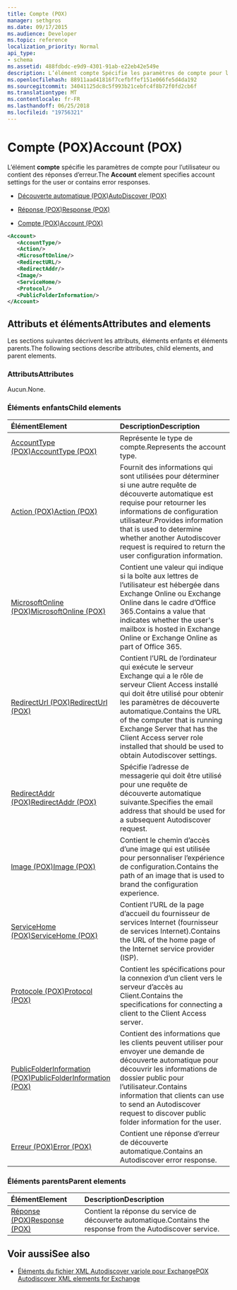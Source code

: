 ```yaml
---
title: Compte (POX)
manager: sethgros
ms.date: 09/17/2015
ms.audience: Developer
ms.topic: reference
localization_priority: Normal
api_type:
- schema
ms.assetid: 488fdbdc-e9d9-4301-91ab-e22eb42e549e
description: L’élément compte Spécifie les paramètres de compte pour l’utilisateur ou contient des réponses d’erreur.
ms.openlocfilehash: 88911aad41816f7cefbffef151e066fe5d4da192
ms.sourcegitcommit: 34041125dc8c5f993b21cebfc4f8b72f0fd2cb6f
ms.translationtype: MT
ms.contentlocale: fr-FR
ms.lasthandoff: 06/25/2018
ms.locfileid: "19756321"
---
```

# <a name="account-pox"></a><span data-ttu-id="76e9e-103">Compte (POX)</span><span class="sxs-lookup"><span data-stu-id="76e9e-103">Account (POX)</span></span>

<span data-ttu-id="76e9e-104">L’élément **compte** spécifie les paramètres de compte pour l’utilisateur ou contient des réponses d’erreur.</span><span class="sxs-lookup"><span data-stu-id="76e9e-104">The **Account** element specifies account settings for the user or contains error responses.</span></span> 
  
- [<span data-ttu-id="76e9e-105">Découverte automatique (POX)</span><span class="sxs-lookup"><span data-stu-id="76e9e-105">AutoDiscover (POX)</span></span>](autodiscover-pox.md)
  
- [<span data-ttu-id="76e9e-106">Réponse (POX)</span><span class="sxs-lookup"><span data-stu-id="76e9e-106">Response (POX)</span></span>](response-pox.md)
  
- [<span data-ttu-id="76e9e-107">Compte (POX)</span><span class="sxs-lookup"><span data-stu-id="76e9e-107">Account (POX)</span></span>](account-pox.md)
  
```XML
<Account>
   <AccountType/>
   <Action/>
   <MicrosoftOnline/>
   <RedirectURL/>
   <RedirectAddr/>
   <Image/>
   <ServiceHome/>
   <Protocol/>
   <PublicFolderInformation/>
</Account>
```

## <a name="attributes-and-elements"></a><span data-ttu-id="76e9e-108">Attributs et éléments</span><span class="sxs-lookup"><span data-stu-id="76e9e-108">Attributes and elements</span></span>

<span data-ttu-id="76e9e-109">Les sections suivantes décrivent les attributs, éléments enfants et éléments parents.</span><span class="sxs-lookup"><span data-stu-id="76e9e-109">The following sections describe attributes, child elements, and parent elements.</span></span>
  
### <a name="attributes"></a><span data-ttu-id="76e9e-110">Attributs</span><span class="sxs-lookup"><span data-stu-id="76e9e-110">Attributes</span></span>

<span data-ttu-id="76e9e-111">Aucun.</span><span class="sxs-lookup"><span data-stu-id="76e9e-111">None.</span></span>
  
### <a name="child-elements"></a><span data-ttu-id="76e9e-112">Éléments enfants</span><span class="sxs-lookup"><span data-stu-id="76e9e-112">Child elements</span></span>

|<span data-ttu-id="76e9e-113">**Élément**</span><span class="sxs-lookup"><span data-stu-id="76e9e-113">**Element**</span></span>|<span data-ttu-id="76e9e-114">**Description**</span><span class="sxs-lookup"><span data-stu-id="76e9e-114">**Description**</span></span>|
|:-----|:-----|
|[<span data-ttu-id="76e9e-115">AccountType (POX)</span><span class="sxs-lookup"><span data-stu-id="76e9e-115">AccountType (POX)</span></span>](accounttype-pox.md) <br/> |<span data-ttu-id="76e9e-116">Représente le type de compte.</span><span class="sxs-lookup"><span data-stu-id="76e9e-116">Represents the account type.</span></span>  <br/> |
|[<span data-ttu-id="76e9e-117">Action (POX)</span><span class="sxs-lookup"><span data-stu-id="76e9e-117">Action (POX)</span></span>](action-pox.md) <br/> |<span data-ttu-id="76e9e-118">Fournit des informations qui sont utilisées pour déterminer si une autre requête de découverte automatique est requise pour retourner les informations de configuration utilisateur.</span><span class="sxs-lookup"><span data-stu-id="76e9e-118">Provides information that is used to determine whether another Autodiscover request is required to return the user configuration information.</span></span>  <br/> |
|[<span data-ttu-id="76e9e-119">MicrosoftOnline (POX)</span><span class="sxs-lookup"><span data-stu-id="76e9e-119">MicrosoftOnline (POX)</span></span>](microsoftonline-pox.md) <br/> |<span data-ttu-id="76e9e-120">Contient une valeur qui indique si la boîte aux lettres de l’utilisateur est hébergée dans Exchange Online ou Exchange Online dans le cadre d’Office 365.</span><span class="sxs-lookup"><span data-stu-id="76e9e-120">Contains a value that indicates whether the user's mailbox is hosted in Exchange Online or Exchange Online as part of Office 365.</span></span>  <br/> |
|[<span data-ttu-id="76e9e-121">RedirectUrl (POX)</span><span class="sxs-lookup"><span data-stu-id="76e9e-121">RedirectUrl (POX)</span></span>](redirecturl-pox.md) <br/> |<span data-ttu-id="76e9e-122">Contient l’URL de l’ordinateur qui exécute le serveur Exchange qui a le rôle de serveur Client Access installé qui doit être utilisé pour obtenir les paramètres de découverte automatique.</span><span class="sxs-lookup"><span data-stu-id="76e9e-122">Contains the URL of the computer that is running Exchange Server that has the Client Access server role installed that should be used to obtain Autodiscover settings.</span></span>  <br/> |
|[<span data-ttu-id="76e9e-123">RedirectAddr (POX)</span><span class="sxs-lookup"><span data-stu-id="76e9e-123">RedirectAddr (POX)</span></span>](redirectaddr-pox.md) <br/> |<span data-ttu-id="76e9e-124">Spécifie l’adresse de messagerie qui doit être utilisé pour une requête de découverte automatique suivante.</span><span class="sxs-lookup"><span data-stu-id="76e9e-124">Specifies the email address that should be used for a subsequent Autodiscover request.</span></span>  <br/> |
|[<span data-ttu-id="76e9e-125">Image (POX)</span><span class="sxs-lookup"><span data-stu-id="76e9e-125">Image (POX)</span></span>](image-pox.md) <br/> |<span data-ttu-id="76e9e-126">Contient le chemin d’accès d’une image qui est utilisée pour personnaliser l’expérience de configuration.</span><span class="sxs-lookup"><span data-stu-id="76e9e-126">Contains the path of an image that is used to brand the configuration experience.</span></span>  <br/> |
|[<span data-ttu-id="76e9e-127">ServiceHome (POX)</span><span class="sxs-lookup"><span data-stu-id="76e9e-127">ServiceHome (POX)</span></span>](servicehome-pox.md) <br/> |<span data-ttu-id="76e9e-128">Contient l’URL de la page d’accueil du fournisseur de services Internet (fournisseur de services Internet).</span><span class="sxs-lookup"><span data-stu-id="76e9e-128">Contains the URL of the home page of the Internet service provider (ISP).</span></span>  <br/> |
|[<span data-ttu-id="76e9e-129">Protocole (POX)</span><span class="sxs-lookup"><span data-stu-id="76e9e-129">Protocol (POX)</span></span>](protocol-pox.md) <br/> |<span data-ttu-id="76e9e-130">Contient les spécifications pour la connexion d’un client vers le serveur d’accès au Client.</span><span class="sxs-lookup"><span data-stu-id="76e9e-130">Contains the specifications for connecting a client to the Client Access server.</span></span>  <br/> |
|[<span data-ttu-id="76e9e-131">PublicFolderInformation (POX)</span><span class="sxs-lookup"><span data-stu-id="76e9e-131">PublicFolderInformation (POX)</span></span>](publicfolderinformation-pox.md) <br/> |<span data-ttu-id="76e9e-132">Contient des informations que les clients peuvent utiliser pour envoyer une demande de découverte automatique pour découvrir les informations de dossier public pour l’utilisateur.</span><span class="sxs-lookup"><span data-stu-id="76e9e-132">Contains information that clients can use to send an Autodiscover request to discover public folder information for the user.</span></span>  <br/> |
|[<span data-ttu-id="76e9e-133">Erreur (POX)</span><span class="sxs-lookup"><span data-stu-id="76e9e-133">Error (POX)</span></span>](error-pox.md) <br/> |<span data-ttu-id="76e9e-134">Contient une réponse d’erreur de découverte automatique.</span><span class="sxs-lookup"><span data-stu-id="76e9e-134">Contains an Autodiscover error response.</span></span>  <br/> |
   
### <a name="parent-elements"></a><span data-ttu-id="76e9e-135">Éléments parents</span><span class="sxs-lookup"><span data-stu-id="76e9e-135">Parent elements</span></span>

|<span data-ttu-id="76e9e-136">**Élément**</span><span class="sxs-lookup"><span data-stu-id="76e9e-136">**Element**</span></span>|<span data-ttu-id="76e9e-137">**Description**</span><span class="sxs-lookup"><span data-stu-id="76e9e-137">**Description**</span></span>|
|:-----|:-----|
|[<span data-ttu-id="76e9e-138">Réponse (POX)</span><span class="sxs-lookup"><span data-stu-id="76e9e-138">Response (POX)</span></span>](response-pox.md) <br/> |<span data-ttu-id="76e9e-139">Contient la réponse du service de découverte automatique.</span><span class="sxs-lookup"><span data-stu-id="76e9e-139">Contains the response from the Autodiscover service.</span></span>  <br/> |
   
## <a name="see-also"></a><span data-ttu-id="76e9e-140">Voir aussi</span><span class="sxs-lookup"><span data-stu-id="76e9e-140">See also</span></span>

- [<span data-ttu-id="76e9e-141">Éléments du fichier XML Autodiscover variole pour Exchange</span><span class="sxs-lookup"><span data-stu-id="76e9e-141">POX Autodiscover XML elements for Exchange</span></span>](pox-autodiscover-xml-elements-for-exchange.md)

